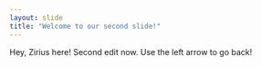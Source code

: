 ```yaml
---
layout: slide
title: "Welcome to our second slide!"
---
```

Hey, Zirius here! Second edit now.
Use the left arrow to go back!